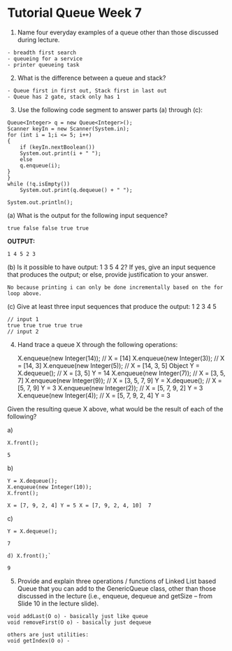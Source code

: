 # Tutorial Queue Week 7

1. Name four everyday examples of a queue other than those discussed during lecture.
```
- breadth first search
- queueing for a service 
- printer queueing task
```

2. What is the difference between a queue and stack?
```
- Queue first in first out, Stack first in last out
- Queue has 2 gate, stack only has 1
```

3. Use the following code segment to answer parts (a) through (c):
```
Queue<Integer> q = new Queue<Integer>();
Scanner keyIn = new Scanner(System.in);
for (int i = 1;i <= 5; i++)
{
    if (keyIn.nextBoolean())
    System.out.print(i + " ");
    else
    q.enqueue(i);
}
}
while (!q.isEmpty())
    System.out.print(q.dequeue() + " ");

System.out.println();
```

(a) What is the output for the following input sequence?

`true false false true true`

**OUTPUT:**
```
1 4 5 2 3 
```

(b) Is it possible to have output: 1 3 5 4 2? If yes, give an input sequence that produces the
output; or else, provide justification to your answer.

```
No because printing i can only be done incrementally based on the for loop above.
```

(c) Give at least three input sequences that produce the output: 1 2 3 4 5
```
// input 1 
true true true true true
// input 2

```
4. Hand trace a queue X through the following operations:

    X.enqueue(new Integer(14));     // X = [14]
    X.enqueue(new Integer(3));      // X = [14, 3]
    X.enqueue(new Integer(5));      // X = [14, 3, 5]
    Object Y = X.dequeue();         // X = [3, 5] Y = 14
    X.enqueue(new Integer(7));      // X = [3, 5, 7] 
    X.enqueue(new Integer(9));      // X = [3, 5, 7, 9] 
    Y = X.dequeue();                // X = [5, 7, 9] Y = 3
    X.enqueue(new Integer(2));      // X = [5, 7, 9, 2] Y = 3
    X.enqueue(new Integer(4));      // X = [5, 7, 9, 2, 4] Y = 3

Given the resulting queue X above, what would be the result of each of the following?

a)
```
X.front();
```
`5`

b)
```
Y = X.dequeue();
X.enqueue(new Integer(10));
X.front();
```
`
X = [7, 9, 2, 4] Y = 5
X = [7, 9, 2, 4, 10] 
7
`

c)
```
Y = X.dequeue();
```
```7```

```
d) X.front();`
```
`9`

5. Provide and explain three operations / functions of Linked List based Queue that you can add
to the GenericQueue class, other than those discussed in the lecture (i.e., enqueue, dequeue
and getSize – from Slide 10 in the lecture slide).

```
void addLast(O o) - basically just like queue
void removeFirst(O o) - basically just dequeue

others are just utilities: 
void getIndex(O o) - 
```
